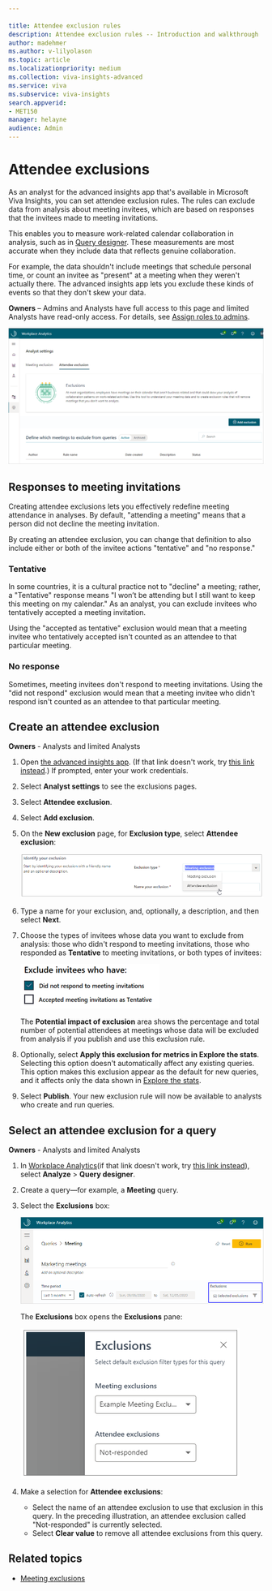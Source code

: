 ```yaml
---

title: Attendee exclusion rules 
description: Attendee exclusion rules -- Introduction and walkthrough   
author: madehmer
ms.author: v-lilyolason
ms.topic: article
ms.localizationpriority: medium 
ms.collection: viva-insights-advanced 
ms.service: viva 
ms.subservice: viva-insights 
search.appverid: 
- MET150 
manager: helayne
audience: Admin
---
```


# Attendee exclusions

As an analyst for the advanced insights app that's available in Microsoft Viva Insights, you can set attendee exclusion rules. The rules can exclude data from analysis about meeting invitees, which are based on responses that the invitees made to meeting invitations.

This enables you to measure work-related calendar collaboration in analysis, such as in [Query designer](/viva/insights/tutorials/query-basics?toc=/viva/insights/use/toc.json&bc=/viva/insights/breadcrumb/toc.json). These measurements are most accurate when they include data that reflects genuine collaboration.

For example, the data shouldn't include meetings that schedule personal time, or count an invitee as "present" at a meeting when they weren't actually there. The advanced insights app lets you exclude these kinds of events so that they don't skew your data.

**Owners** – Admins and Analysts have full access to this page and limited Analysts have read-only access. For details, see [Assign roles to admins](/viva/insights/setup/assign-roles-to-wpa-admins?toc=/viva/insights/use/toc.json&bc=/viva/insights/breadcrumb/toc.json).

![Attendee exclusions](../images/wpa/tutorials/attendee-exclusions.png)

## Responses to meeting invitations

Creating attendee exclusions lets you effectively redefine meeting attendance in analyses. By default, "attending a meeting" means that a person did not decline the meeting invitation.

By creating an attendee exclusion, you can change that definition to also include either or both of the invitee actions "tentative" and "no response."

### Tentative

In some countries, it is a cultural practice not to "decline" a meeting; rather, a "Tentative" response means "I won’t be attending but I still want to keep this meeting on my calendar." As an analyst, you can exclude invitees who tentatively accepted a meeting invitation.

Using the "accepted as tentative" exclusion would mean that a meeting invitee who tentatively accepted isn't counted as an attendee to that particular meeting.

### No response

Sometimes, meeting invitees don't respond to meeting invitations. Using the "did not respond" exclusion would mean that a meeting invitee who didn't respond isn't counted as an attendee to that particular meeting.

## Create an attendee exclusion

**Owners** - Analysts and limited Analysts

1. Open [the advanced insights app](https://workplaceanalytics.office.com/). (If that link doesn't work, try [this link instead](https://workplaceanalytics-eu.office.com/).) If prompted, enter your work credentials.

2. Select **Analyst settings** to see the exclusions pages.
3. Select **Attendee exclusion**.
4. Select **Add exclusion**.
5. On the **New exclusion** page, for **Exclusion type**, select **Attendee exclusion**:

   ![Meeting response options.](../images/wpa/tutorials/select-attendee-exclusion.png)

6. Type a name for your exclusion, and, optionally, a description, and then select **Next**.
7. Choose the types of invitees whose data you want to exclude from analysis: those who didn't respond to meeting invitations, those who responded as **Tentative** to meeting invitations, or both types of invitees:

   ![Exclude these invitees.](../images/wpa/tutorials/exclude-invitees-who-have-70.png)

   The **Potential impact of exclusion** area shows the percentage and total number of potential attendees at meetings whose data will be excluded from analysis if you publish and use this exclusion rule.

8. Optionally, select **Apply this exclusion for metrics in Explore the stats**. Selecting this option doesn't automatically affect any existing queries. This option makes this exclusion appear as the default for new queries, and it affects only the data shown in [Explore the stats](/viva/insights/use/explore-intro?toc=/viva/insights/use/toc.json&bc=/viva/insights/breadcrumb/toc.json).
9. Select **Publish**. Your new exclusion rule will now be available to analysts who create and run queries.

## Select an attendee exclusion for a query

**Owners** - Analysts and limited Analysts

1. In [Workplace  Analytics](https://workplaceanalytics.office.com/)(if that link doesn't work, try [this link instead](https://workplaceanalytics-eu.office.com/)), select **Analyze** > **Query designer**.
2. Create a query—for example, a **Meeting** query.
3. Select the **Exclusions** box:

   ![Exclusions box.](../images/wpa/tutorials/meeting-exclusions.png)

   The **Exclusions** box opens the **Exclusions** pane:

   ![Exclusions pane.](../images/wpa/tutorials/exclusions-pane.png)

4. Make a selection for **Attendee exclusions**:

   * Select the name of an attendee exclusion to use that exclusion in this query. In the preceding illustration, an attendee exclusion called "Not-responded" is currently selected. 
   * Select **Clear value** to remove all attendee exclusions from this query. 

## Related topics

* [Meeting exclusions](/viva/insights/tutorials/meeting-exclusions-intro?toc=/viva/insights/use/toc.json&bc=/viva/insights/breadcrumb/toc.json)
